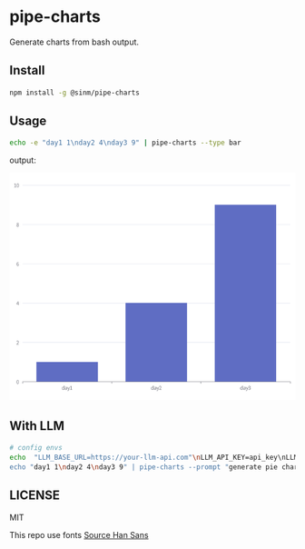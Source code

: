 # pipe-charts

Generate charts from bash output.

## Install

```bash
npm install -g @sinm/pipe-charts
```

## Usage
```bash
echo -e "day1 1\nday2 4\nday3 9" | pipe-charts --type bar
```

output:

![image](docs/img-1.png)

## With LLM
```bash
# config envs
echo  "LLM_BASE_URL=https://your-llm-api.com"\nLLM_API_KEY=api_key\nLLM_MODEL=gpt-3.5-turbo\nKROKI_HOST=https://kroki.io/" > ~/.pipe-charts
echo "day1 1\nday2 4\nday3 9" | pipe-charts --prompt "generate pie chart from this data" -o output.png
```

## LICENSE

MIT

This repo use fonts [Source Han Sans](https://github.com/adobe-fonts/source-han-sans/blob/release/LICENSE.txt)

